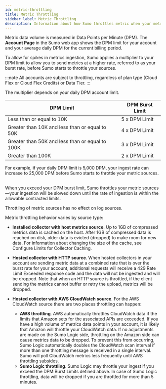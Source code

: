 ```yaml
---
id: metric-throttling
title: Metric Throttling
sidebar_label: Metric Throttling
description: Information about how Sumo throttles metric when your metrics ingestion exceeds your data points per minute (DPM)  burst limit.
---
```


Metric data volume is measured in Data Points per Minute (DPM). The **Account Page** in the Sumo web app shows the DPM limit for your account and your average daily DPM for the current billing period.

To allow for spikes in metrics ingestion, Sumo applies a multiplier to your DPM limit to allow you to send metrics at a higher rate, referred to as your burst rate, before Sumo starts to throttle your sources.

:::note
All accounts are subject to throttling, regardless of plan type (Cloud Flex or Cloud Flex Credits) or Data Tier.
:::

The multiplier depends on your daily DPM account limit.   

| DPM Limit | DPM Burst Limit |
|--|--|
| Less than or equal to 10K | 5 x DPM Limit |
| Greater than 10K and less than or equal to 50K  | 4 x DPM Limit |
| Greater than 50K and less than or equal to 100K | 3 x DPM Limit |
| Greater than 100K | 2 x DPM Limit |

For example, if your daily DPM limit is 5,000 DPM, your ingest rate can increase to 25,000 DPM before Sumo starts to throttle your metric sources.  

When you exceed your DPM burst limit, Sumo throttles your metric sources—your ingestion will be slowed down until the rate of ingestion is within the allowable contracted limits.

Throttling of metric sources has no effect on log sources.

Metric throttling behavior varies by source type:

* **Installed collector with host metrics source**. Up to 1GB of compressed metrics data is cached on the host. After 1GB of compressed data is reached on disk, older data is evicted (dropped) to make room for new data. For information about changing the size of the cache, see Configure Limits for Collector Caching.
* **Hosted collector with HTTP source**. When hosted collectors in your account are sending metric data at a combined rate that is over the burst rate for your account, additional requests will receive a 429 Rate Limit Exceeded response code and the data will not be ingested and will be dropped. Note that when an HTTP source is throttled, if the client sending the metrics cannot buffer or retry the upload, metrics will be dropped.
* **Hosted collector with AWS CloudWatch source**. For the AWS CloudWatch source there are two places throttling can happen:

  * **AWS throttling**. AWS automatically throttles CloudWatch data if the limits that Amazon sets for the associated APIs are exceeded. If you have a high volume of metrics data points in your account, it is likely that Amazon will throttle your CloudWatch data. If no adjustments are made on the Sumo Logic     side, throttling on the Amazon side can cause metrics data to be dropped. To prevent this from occurring, Sumo Logic automatically doubles the CloudWatch scan interval if more than one throttling message is received in a single interval. Sumo will poll CloudWatch metrics less frequently until AWS throttling subsides.
  * **Sumo Logic throttling**. Sumo Logic may throttle your ingest if you exceed the DPM Burst Limits defined above. In case of Sumo Logic throttling, data will be dropped if you are throttled for more than 5 minutes.
